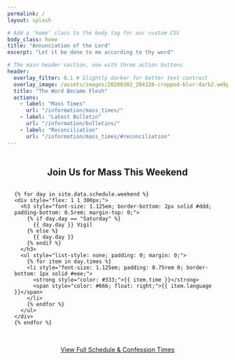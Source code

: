 ```yaml
---
permalink: /
layout: splash

# Add a 'home' class to the body tag for our custom CSS
body_class: home
title: "Annunciation of the Lord"
excerpt: "Let it be done to me according to thy word"

# The main header section, now with three action buttons.
header:
  overlay_filter: 0.1 # Slightly darker for better text contrast
  overlay_image: /assets/images/20200302_204320-cropped-blur-dark2.webp
  title: "The Word Became Flesh"
  actions:
    - label: "Mass Times"
      url: "/information/mass_times/"
    - label: "Latest Bulletin"
      url: "/information/bulletins/"
    - label: "Reconciliation"
      url: "/information/mass_times/#reconciliation"
---
```


<div id="holyday-banner-alert" class="notice--info" style="display: none; text-align: center; padding: 0.5rem 1rem;">
  <div id="holyday-banner-content">
    </div>
</div>

<div class="home-mass-times" style="text-align: center; padding: 2rem 1rem;">
  <h2 style="font-size: 1.5em; margin-top: 0;">Join Us for Mass This Weekend</h2>

  <div style="display: flex; flex-wrap: wrap; justify-content: center; gap: 2rem; max-width: 800px; margin: 0 auto; text-align: left;">

    {% for day in site.data.schedule.weekend %}
    <div style="flex: 1 1 300px;">
      <h3 style="font-size: 1.125em; border-bottom: 2px solid #ddd; padding-bottom: 0.5rem; margin-top: 0;">
        {% if day.day == "Saturday" %}
          {{ day.day }} Vigil
        {% else %}
          {{ day.day }}
        {% endif %}
      </h3>
      <ul style="list-style: none; padding: 0; margin: 0;">
        {% for item in day.times %}
        <li style="font-size: 1.125em; padding: 0.75rem 0; border-bottom: 1px solid #eee;">
          <strong style="color: #333;">{{ item.time }}</strong>
          <span style="color: #666; float: right;">{{ item.language }}</span>
        </li>
        {% endfor %}
      </ul>
    </div>
    {% endfor %}

  </div>

  <p style="margin-top: 2rem;">
    <a href="/information/mass_times/" class="btn btn--primary">View Full Schedule & Confession Times</a>
  </p>
</div>

<script>
const holyDaysData = {{ site.data.holydays | jsonify }};
{% include holyday-check.html %}
</script>
